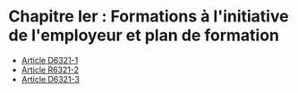 # Chapitre Ier : Formations à l'initiative de l'employeur  et plan de formation

* [Article D6321-1](./LEGIARTI000018523299.md)
* [Article R6321-2](./LEGIARTI000018523297.md)
* [Article D6321-3](./LEGIARTI000018523295.md)
